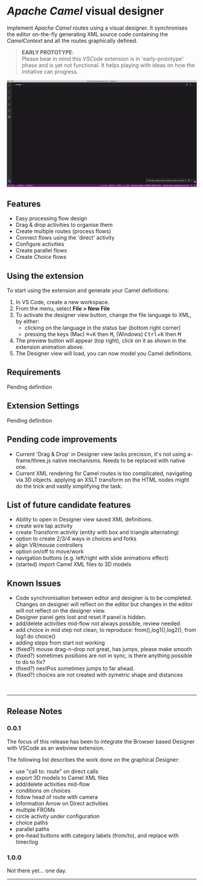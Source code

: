 # *Apache Camel* visual designer

Implement *Apache Camel* routes using a visual designer. It synchronises the editor on-the-fly generating XML source code containing the *CamelContext* and all the routes graphically defined.

> **EARLY PROTOTYPE**: \
Please bear in mind this *VSCode* extension is in 'early-prototype' phase and is yet not functional. It helps playing with ideas on how the initiative can progress.


![feature X](docs/images/readme/vs-extension.gif)


## Features

* Easy processing flow design
* Drag & drop activities to organise them
* Create multiple routes (process flows)
* Connect flows using the 'direct' activity
* Configure activities
* Create parallel flows
* Create *Choice* flows


## Using the extension

To start using the extension and generate your Camel definitions:

1. In VS Code, create a new workspace.
2. From the menu, select **File > New File**
3. To activate the designer view button, change the file language to XML, by either:
    - clicking on the language in the status bar (bottom right corner)
    - pressing the keys (Mac) <kbd>⌘</kbd>+<kbd>K</kbd> then <kbd>M</kbd>, (Windows) <kbd>Ctrl</kbd>+<kbd>K</kbd> then <kbd>M</kbd>
4. The preview button will appear (top right), click on it as shown in the extension animation above.
5. The Designer view will load, you can now model you Camel definitions.

## Requirements

  Pending definition

## Extension Settings

  Pending definition


## Pending code improvements

- Current 'Drag & Drop' in Designer view lacks precision, it's not using a-frame/three.js native mechanisms.
  Needs to be replaced with native one.
- Current XML rendering for Camel routes is too complicated, navigating via 3D objects.
  applying an XSLT transform on the HTML nodes might do the trick and vastly simplifying the task. 

## List of future candidate features

- Ability to open in Designer view saved XML definitions.
- create wire tap activity
- create Transform activity (entity with box and triangle alternating)
- option to create 2/3/4 ways in choices and forks
- align VR/mouse controllers
- option on/off to move/work
- navigation buttons (e.g. left/right with slide animations effect) 
- (started) import Camel XML files to 3D models

## Known Issues

- Code synchronisation between editor and designer is to be completed. Changes on designer will reflect on the editor but changes in the editor will not reflect on the designer view.
- Designer panel gets lost and reset if panel is hidden.
- add/delete activities mid-flow not always possible, review needed.
- add choice in mid step not clean, to reproduce: from(),log1(),log2(), from log1 do choice()
- adding steps from start not working
- (fixed?) mouse drag-n-drop not great, has jumps, please make smooth
- (fixed?) sometimes positions are not in sync, is there anything possible to do to fix?
- (fixed?) nextPos sometimes jumps to far ahead.
- (fixed?) choices are not created with symetric shape and distances 

</br>

---

## Release Notes

### 0.0.1

The focus of this release has been to integrate the Browser based Designer with VSCode as an webview extension.

The following list describes the work done on the graphical Designer:
- use "call to: route" on direct calls
- export 3D models to Camel XML files
- add/delete activities mid-flow
- conditions on choices
- follow head of route with camera
- information Arrow on Direct activities
- multiple FROMs
- circle activity under configuration
- choice paths
- parallel paths
- pre-head buttons with category labels (from/to), and replace with timer/log

### 1.0.0

Not there yet... one day.

---

